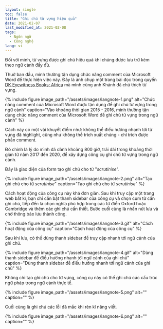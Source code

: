 ```yaml
---
layout: single
toc: false
title: "Ghi chú từ vựng hiệu quả"
date: 2021-02-07
last_modified_at: 2021-02-08
tags:
  - Ngôn ngữ
  - Công nghệ
lang: vi
---
```


Đối với mình, từ vựng được ghi chú hiệu quả khi chúng được lưu trữ kèm theo ngữ cảnh đầy đủ.

Thuở ban đầu, mình thường tận dụng chức năng comment của Microsoft Word để thực hiện việc này. Đây là ảnh chụp một trang bài đọc trong quyển [DK Eyewitness Books: Africa](https://www.dk.com/us/book/9780756657857-dk-eyewitness-books-africa/) mà mình cùng anh Khánh đã chú thích từ vựng.

{% include figure image_path="/assets/images/langnote-1.png" alt="Chức năng comment của Microsoft Word được tận dụng để ghi chú từ vựng trong ngữ cảnh" caption="Vào khoảng thời gian 2015 - 2016, mình thường tận dụng chức năng comment của Microsoft Word để ghi chú từ vựng trong ngữ cảnh" %}

Cách này có một vài khuyết điểm như: không thể điều hướng nhanh tới từ vựng đã highlight, cũng như không thể trích xuất chúng - chỉ trích được phần comment.

Đó chính là lý do mình đã dành khoảng 800 giờ, trải dài trong khoảng thời gian từ năm 2017 đến 2020, để xây dựng công cụ ghi chú từ vựng trong ngữ cảnh.

Đây là giao diện của form tạo ghi chú cho từ "*scrutinise*".

{% include figure image_path="/assets/images/langnote-2.png" alt="Tạo ghi chú cho từ *scrutinise*" caption="Tạo ghi chú cho từ *scrutinise*" %}

Cách hoạt động của công cụ này khá đơn giản. Sau khi truy cập một trang web bất kì, bạn chỉ cần bật thanh sidebar của công cụ và chọn cụm từ cần ghi chú, tiếp đến là chọn nghĩa phù hợp trong các từ điển Oxford hoặc Cambridge và thêm các ghi chú cần thiết. Bước cuối cùng là nhấn nút lưu và chờ thông báo lưu thành công.

{% include figure image_path="/assets/images/langnote-3.gif" alt="Cách hoạt động của công cụ" caption="Cách hoạt động của công cụ" %}

Sau khi lưu, có thể dùng thanh sidebar để truy cập nhanh tới ngữ cảnh của ghi chú.

{% include figure image_path="/assets/images/langnote-4.gif" alt="Dùng thanh sidebar để điều hướng nhanh tới ngữ cảnh của ghi chú" caption="Dùng thanh sidebar để điều hướng nhanh tới ngữ cảnh của ghi chú" %}

Không chỉ tạo ghi chú cho từ vựng, công cụ này có thể ghi chú các cấu trúc ngữ pháp trong ngữ cảnh thực tế.

{% include figure image_path="/assets/images/langnote-5.png" alt="" caption="" %}

Cuối cùng là ghi chú các lỗi đã mắc khi rèn kĩ năng viết.

{% include figure image_path="/assets/images/langnote-6.png" alt="" caption="" %}
